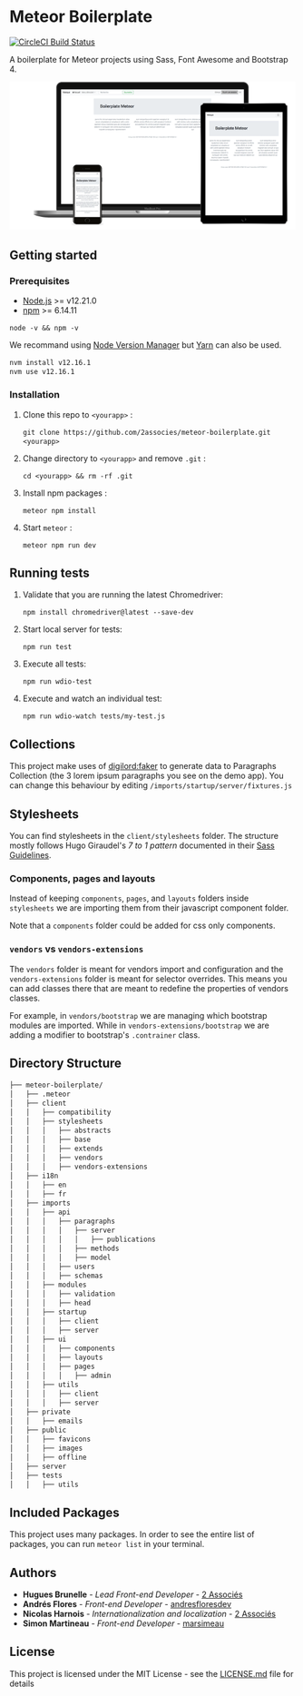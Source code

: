 # Meteor Boilerplate

[![CircleCI Build Status](https://circleci.com/gh/2Associes/meteor-boilerplate/tree/master.svg?style=shield&circle-token=d1f1cfc9181d3bf9a8a408745dd56a617d36dafd)](https://circleci.com/gh/2Associes/meteor-boilerplate)

A boilerplate for Meteor projects using Sass, Font Awesome and Bootstrap 4.

![](screenshot.png)

## Getting started

### Prerequisites

* [Node.js][2] >= v12.21.0
* [npm][4] >= 6.14.11

```
node -v && npm -v
```

We recommand using [Node Version Manager][3] but [Yarn][5] can also be used.

```
nvm install v12.16.1
nvm use v12.16.1
```

### Installation

1. Clone this repo to `<yourapp>` :  

    ```
    git clone https://github.com/2associes/meteor-boilerplate.git <yourapp>
    ```

2. Change directory to `<yourapp>` and remove `.git` :  

    ```
    cd <yourapp> && rm -rf .git
    ```
3. Install npm packages :

    ```
    meteor npm install
    ```
4. Start `meteor` :  

    ```
    meteor npm run dev
    ```

## Running tests

1. Validate that you are running the latest Chromedriver:

    ```
    npm install chromedriver@latest --save-dev
    ```

2. Start local server for tests:

    ```
    npm run test
    ```
3. Execute all tests:

    ```
    npm run wdio-test
    ```
4. Execute and watch an individual test:

    ```
    npm run wdio-watch tests/my-test.js
    ```

## Collections

This project make uses of [digilord:faker][6] to generate data to Paragraphs Collection (the 3 lorem ipsum paragraphs you see on the demo app). You can change this behaviour by editing `/imports/startup/server/fixtures.js`

## Stylesheets

You can find stylesheets in the `client/stylesheets` folder. The structure mostly follows Hugo Giraudel's *7 to 1 pattern* documented in their [Sass Guidelines](https://sass-guidelin.es/#the-7-1-pattern).

### Components, pages and layouts

Instead of keeping `components`, `pages`, and `layouts` folders inside `stylesheets` we are importing them from their javascript component folder.

Note that a `components` folder could be added for css only components.

### `vendors` vs `vendors-extensions`

The `vendors` folder is meant for vendors import and configuration and the `vendors-extensions` folder is meant for selector overrides. This means you can add classes there that are meant to redefine the properties of vendors classes.

For example, in `vendors/bootstrap` we are managing which bootstrap modules are imported. While in `vendors-extensions/bootstrap` we are adding a modifier to bootstrap's `.contrainer` class.

## Directory Structure

```
├── meteor-boilerplate/
│   ├── .meteor
│   ├── client
│   │   ├── compatibility
│   │   ├── stylesheets
│   │   │   ├── abstracts
│   │   │   ├── base
│   │   │   ├── extends
│   │   │   ├── vendors
│   │   │   ├── vendors-extensions
│   ├── i18n
│   │   ├── en
│   │   ├── fr
│   ├── imports
│   │   ├── api
│   │   │   ├── paragraphs
│   │   │   │   ├── server
│   │   │   │   │   ├── publications
│   │   │   │   ├── methods
│   │   │   │   ├── model
│   │   │   ├── users
│   │   │   ├── schemas
│   │   ├── modules
│   │   │   ├── validation
│   │   │   ├── head
│   │   ├── startup
│   │   │   ├── client
│   │   │   ├── server
│   │   ├── ui
│   │   │   ├── components
│   │   │   ├── layouts
│   │   │   ├── pages
│   │   │   │   ├── admin
│   │   ├── utils
│   │   │   ├── client
│   │   │   ├── server
│   ├── private
│   │   ├── emails
│   ├── public
│   │   ├── favicons
│   │   ├── images
│   │   ├── offline
│   ├── server
│   ├── tests
│   │   ├── utils
```

## Included Packages

This project uses many packages. In order to see the entire list of packages, you can run `meteor list` in your terminal.

## Authors

* **Hugues Brunelle** - *Lead Front-end Developer* - [2 Associés](https://github.com/2Associes)
* **Andrés Flores** - *Front-end Developer* - [andresfloresdev](https://github.com/andresfloresdev)
* **Nicolas Harnois** - *Internationalization and localization* - [2 Associés](https://github.com/2Associes)
* **Simon Martineau** - *Front-end Developer* - [marsimeau](https://github.com/marsimeau)

## License

This project is licensed under the MIT License - see the [LICENSE.md](LICENSE.md) file for details

[1]:https://chimp.readme.io
[2]:https://nodejs.org
[3]:https://github.com/creationix/nvm
[4]:https://www.npmjs.com
[5]:https://yarnpkg.com/en/
[6]:https://atmospherejs.com/digilord/faker
